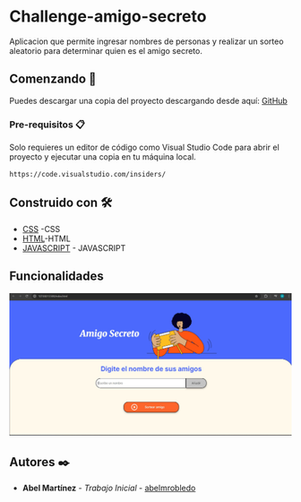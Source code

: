 # Challenge-amigo-secreto
Aplicacion que permite ingresar nombres de personas y realizar un sorteo aleatorio para determinar quien es el amigo secreto.

## Comenzando 🚀
Puedes descargar una copia del proyecto descargando desde aquí:
[GitHub](https://github.com/abelmrobledo/challenge-amigo-secreto.git)

### Pre-requisitos 📋
Solo requieres un editor de código como Visual Studio Code para abrir el proyecto y ejecutar una copia en tu máquina local.

```
https://code.visualstudio.com/insiders/
```
## Construido con 🛠️

* [CSS](https://developer.mozilla.org/es/docs/Web/CSS) -CSS
* [HTML](https://developer.mozilla.org/es/docs/Web/HTML)-HTML
* [JAVASCRIPT](https://developer.mozilla.org/es/docs/Web/JavaScript) - JAVASCRIPT

## Funcionalidades
![Pantalla principal](/challenge-amigo-secreto_esp-main/assets/ejemplo.jpg)

## Autores ✒️

* **Abel Martínez** - *Trabajo Inicial* - [abelmrobledo](https://github.com/abelmrobledo)
